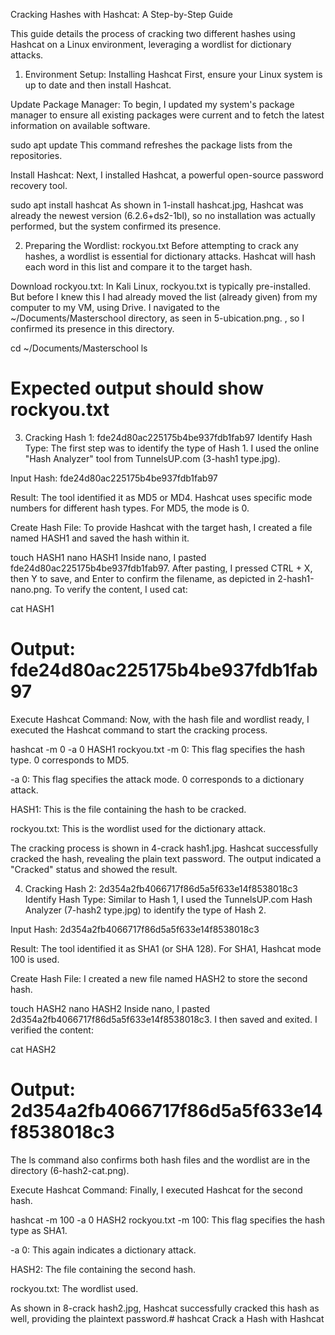 Cracking Hashes with Hashcat: A Step-by-Step Guide

This guide details the process of cracking two different hashes using Hashcat on a Linux environment, leveraging a wordlist for dictionary attacks.

1. Environment Setup: Installing Hashcat
First, ensure your Linux system is up to date and then install Hashcat.

Update Package Manager:
To begin, I updated my system's package manager to ensure all existing packages were current and to fetch the latest information on available software.

sudo apt update
This command refreshes the package lists from the repositories.

Install Hashcat:
Next, I installed Hashcat, a powerful open-source password recovery tool.

sudo apt install hashcat
As shown in 1-install hashcat.jpg, Hashcat was already the newest version (6.2.6+ds2-1bl), so no installation was actually performed, but the system confirmed its presence.


2. Preparing the Wordlist: rockyou.txt
Before attempting to crack any hashes, a wordlist is essential for dictionary attacks. Hashcat will hash each word in this list and compare it to the target hash.

Download rockyou.txt:
In Kali Linux, rockyou.txt is typically pre-installed. But before I knew this I had already moved the list (already given) from my computer to my VM, using Drive.
I navigated to the ~/Documents/Masterschool directory, as seen in 5-ubication.png. , so I confirmed its presence in this directory.

cd ~/Documents/Masterschool
ls
# Expected output should show rockyou.txt
3. Cracking Hash 1: fde24d80ac225175b4be937fdb1fab97
Identify Hash Type:
The first step was to identify the type of Hash 1. I used the online "Hash Analyzer" tool from TunnelsUP.com (3-hash1 type.jpg).

Input Hash: fde24d80ac225175b4be937fdb1fab97

Result: The tool identified it as MD5 or MD4. Hashcat uses specific mode numbers for different hash types. For MD5, the mode is 0.

Create Hash File:
To provide Hashcat with the target hash, I created a file named HASH1 and saved the hash within it.


touch HASH1
nano HASH1
Inside nano, I pasted fde24d80ac225175b4be937fdb1fab97. After pasting, I pressed CTRL + X, then Y to save, and Enter to confirm the filename, as depicted in 2-hash1-nano.png.
To verify the content, I used cat:


cat HASH1
# Output: fde24d80ac225175b4be937fdb1fab97
Execute Hashcat Command:
Now, with the hash file and wordlist ready, I executed the Hashcat command to start the cracking process.


hashcat -m 0 -a 0 HASH1 rockyou.txt
-m 0: This flag specifies the hash type. 0 corresponds to MD5.

-a 0: This flag specifies the attack mode. 0 corresponds to a dictionary attack.

HASH1: This is the file containing the hash to be cracked.

rockyou.txt: This is the wordlist used for the dictionary attack.

The cracking process is shown in 4-crack hash1.jpg. Hashcat successfully cracked the hash, revealing the plain text password. The output indicated a "Cracked" status and showed the result.

4. Cracking Hash 2: 2d354a2fb4066717f86d5a5f633e14f8538018c3
Identify Hash Type:
Similar to Hash 1, I used the TunnelsUP.com Hash Analyzer (7-hash2 type.jpg) to identify the type of Hash 2.

Input Hash: 2d354a2fb4066717f86d5a5f633e14f8538018c3

Result: The tool identified it as SHA1 (or SHA 128). For SHA1, Hashcat mode 100 is used.

Create Hash File:
I created a new file named HASH2 to store the second hash.


touch HASH2
nano HASH2
Inside nano, I pasted 2d354a2fb4066717f86d5a5f633e14f8538018c3. I then saved and exited.
I verified the content:


cat HASH2
# Output: 2d354a2fb4066717f86d5a5f633e14f8538018c3
The ls command also confirms both hash files and the wordlist are in the directory (6-hash2-cat.png).

Execute Hashcat Command:
Finally, I executed Hashcat for the second hash.


hashcat -m 100 -a 0 HASH2 rockyou.txt
-m 100: This flag specifies the hash type as SHA1.

-a 0: This again indicates a dictionary attack.

HASH2: The file containing the second hash.

rockyou.txt: The wordlist used.

As shown in 8-crack hash2.jpg, Hashcat successfully cracked this hash as well, providing the plaintext password.# hashcat
Crack a Hash with Hashcat
